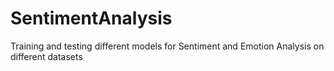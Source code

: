 # SentimentAnalysis
Training and testing different models for Sentiment and Emotion Analysis on different datasets
